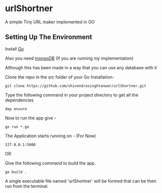 # urlShortner
A simple Tiny URL maker implemented in GO

## Setting Up The Environment

Install [Go](https://golang.org/doc/install)

Also you need [mongoDB](https://docs.mongodb.com/manual/installation/) (If you are running my implementation)

Although this has been made in a way that you can use any database with it

Clone the repo in the src folder of your Go Installation- 

    git clone https://github.com/shivendrasinghtanwar/urlShortner.git
    
Type the following command in your project directory to get all the dependencies

    dep ensure
    
Now to run the app give - 

    go run *.go
    
The Application starts running on - (For Now)

    127.0.0.1:5000
    
 OR
    
Give the following command to build the app.

    go build .
    
A single executable file named 'urlShortner' will be formed that can be then run from the terminal.


    
